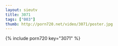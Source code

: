 ```yaml
--- 
layout: sieutv
title: 3071
tags: ["003"]
thumb: http://porn720.net/video/3071/poster.jpg
---
```

{% include porn720 key="3071" %} 

